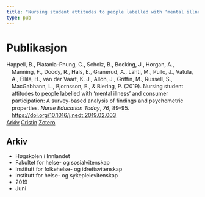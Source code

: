 ```yaml
---
title: "Nursing student attitudes to people labelled with ‘mental illness’ and consumer participation: A survey-based analysis of findings and psychometric properties"
type: pub
---
```

<h1>Publikasjon</h1>
<article id="csl-bib-container-KQ3UGIZD" class="csl-bib-container">
  <div class="csl-bib-body" style="line-height: 1.35; padding-left: 1em; text-indent:-1em;">
  <div class="csl-entry">Happell, B., Platania-Phung, C., Scholz, B., Bocking, J., Horgan, A., Manning, F., Doody, R., Hals, E., Granerud, A., Lahti, M., Pullo, J., Vatula, A., Ellil&#xE4;, H., van der Vaart, K. J., Allon, J., Griffin, M., Russell, S., MacGabhann, L., Bjornsson, E., &amp; Biering, P. (2019). Nursing student attitudes to people labelled with &#x2018;mental illness&#x2019; and consumer participation: A survey-based analysis of findings and psychometric properties. <i>Nurse Education Today</i>, <i>76</i>, 89&#x2013;95. <a href="https://doi.org/10.1016/j.nedt.2019.02.003">https://doi.org/10.1016/j.nedt.2019.02.003</a></div>
</div>
  <div class="csl-bib-buttons">
    <a href="#taxonomy-article-KQ3UGIZD" class="csl-bib-button">Arkiv</a>
    <a href="https://app.cristin.no/results/show.jsf?id=1703836" alt="Cristin URL" class="csl-bib-button">Cristin</a>
    <a href="http://zotero.org/groups/5022929/items/KQ3UGIZD" alt="Zotero URL" class="csl-bib-button">Zotero</a>
  </div>
  <div id="csl-bib-meta-container-KQ3UGIZD"></div>
</article>
<div id="csl-bib-meta-KQ3UGIZD" class="csl-bib-meta">
  <article id="taxonomy-article-KQ3UGIZD" class="taxonomy-article">
    <h1>Arkiv</h1>
    <ul>
      <li>Høgskolen i Innlandet</li>
      <li>Fakultet for helse- og sosialvitenskap</li>
      <li>Institutt for folkehelse- og idrettsvitenskap</li>
      <li>Institutt for helse- og sykepleievitenskap</li>
      <li>2019</li>
      <li>Juni</li>
    </ul>
  </article>
</div>
